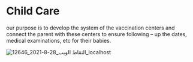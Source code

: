 # Child Care
our purpose is to develop the system of the vaccination centers and connect the parent
with these centers to ensure following – up the dates, medical examinations, etc for their babies.

![التقاط الويب_28-8-2021_12646_localhost](https://user-images.githubusercontent.com/85555283/131212730-4f568deb-937b-4bf8-ad64-dd08d83b6bb4.jpeg)
